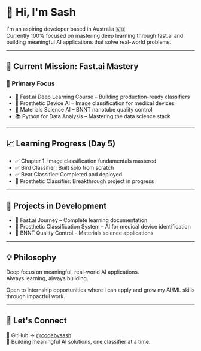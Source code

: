 # 👋 Hi, I'm Sash

I'm an aspiring developer based in Australia 🇦🇺  
Currently 100% focused on mastering deep learning through fast.ai and building meaningful AI applications that solve real-world problems.

---

## 🎯 Current Mission: Fast.ai Mastery

### 📌 Primary Focus
- 🤖 Fast.ai Deep Learning Course – Building production-ready classifiers  
- 🦿 Prosthetic Device AI – Image classification for medical devices  
- 🧪 Materials Science AI – BNNT nanotube quality control  
- 📚 Python for Data Analysis – Mastering the data science stack  

---

## 📈 Learning Progress (Day 5)

- ✅ Chapter 1: Image classification fundamentals mastered  
- ✅ Bird Classifier: Built solo from scratch  
- ✅ Bear Classifier: Completed and deployed  
- 🚀 Prosthetic Classifier: Breakthrough project in progress  

---

## 🔬 Projects in Development

- 📖 Fast.ai Journey – Complete learning documentation  
- 🦿 Prosthetic Classification System – AI for medical device identification  
- 🧪 BNNT Quality Control – Materials science applications  

---

## 💡 Philosophy

Deep focus on meaningful, real-world AI applications.  
Always learning, always building.

Open to internship opportunities where I can apply and grow my AI/ML skills through impactful work.

---

## 🤝 Let's Connect

📂 GitHub → [@codebysash](https://github.com/codebysash)  
🧠 Building meaningful AI solutions, one classifier at a time.
